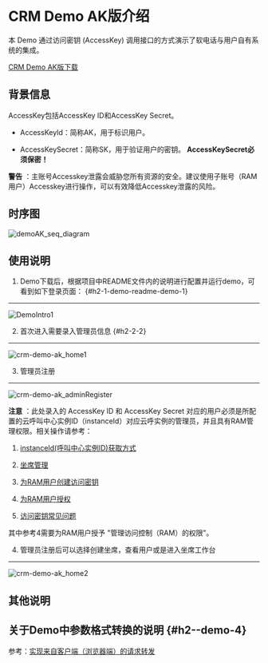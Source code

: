 CRM Demo AK版介绍 
===================================

本 Demo 通过访问密钥 (AccessKey) 调用接口的方式演示了软电话与用户自有系统的集成。

[CRM Demo AK版下载](https://cloudcallcenter-stage.oss-cn-hangzhou.aliyuncs.com/all-public/crm-demo/ccc-crm-demo-ak-java.zip)

背景信息 
----------------------

AccessKey包括AccessKey ID和AccessKey Secret。

* AccessKeyId：简称AK，用于标识用户。

  

* AccessKeySecret：简称SK，用于验证用户的密钥。 **AccessKeySecret必须保密！**

  




**警告** ：主账号Accesskey泄露会威胁您所有资源的安全。建议使用子账号（RAM用户）Accesskey进行操作，可以有效降低Accesskey泄露的风险。

时序图 
---------------------

![demoAK_seq_diagram](https://static-aliyun-doc.oss-accelerate.aliyuncs.com/assets/img/zh-CN/6518800161/p190691.png)

使用说明 
----------------------

1. Demo下载后，根据项目中README文件内的说明进行配置并运行demo，可看到如下登录页面： {#h2-1-demo-readme-demo-1}
-----------------------------------------------------------------------------

![DemoIntro1](https://static-aliyun-doc.oss-accelerate.aliyuncs.com/assets/img/zh-CN/6518800161/p190692.png)

2. 首次进入需要录入管理员信息 {#h2-2-2}
--------------------------

![crm-demo-ak_home1](https://static-aliyun-doc.oss-accelerate.aliyuncs.com/assets/img/zh-CN/6518800161/p211322.png)

3. 管理员注册 
-----------------------------

![crm-demo-ak_adminRegister ](https://static-aliyun-doc.oss-accelerate.aliyuncs.com/assets/img/zh-CN/8958800161/p211323.png)

**注意** ：此处录入的 AccessKey ID 和 AccessKey Secret 对应的用户必须是所配置的云呼叫中心实例ID（instanceId）对应云呼实例的管理员，并且具有RAM管理权限。相关操作请参考：

1. [instanceId(呼叫中心实例ID)获取方式](https://help.aliyun.com/document_detail/85054.html#h2-instanceid-id-2 "instanceId(呼叫中心实例ID)获取方式")

   

2. [坐席管理](https://help.aliyun.com/document_detail/60419.html "坐席管理")

   

3. [为RAM用户创建访问密钥](https://help.aliyun.com/document_detail/116401.html "为RAM用户创建访问密钥")

   

4. [为RAM用户授权](https://help.aliyun.com/document_detail/116146.html "为RAM用户授权")

   

5. [访问密钥常见问题](https://help.aliyun.com/document_detail/134385.html "访问密钥常见问题")

   




其中参考4需要为RAM用户授予 "管理访问控制（RAM）的权限"。

4. 管理员注册后可以选择创建坐席，查看用户或是进入坐席工作台 
----------------------------------------------------

![crm-demo-ak_home2](https://static-aliyun-doc.oss-accelerate.aliyuncs.com/assets/img/zh-CN/0689800161/p211359.png)

其他说明 
----------------------

关于Demo中参数格式转换的说明 {#h2--demo-4}
------------------------------

参考：[实现来自客户端（浏览器端）的请求转发](https://help.aliyun.com/document_detail/65884.html?spm=a2c4g.11186623.2.30.3d997cf8m077QN#h2--66 "实现来自客户端（浏览器端）的请求转发")

